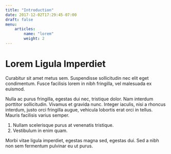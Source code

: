 ```yaml
---
title: "Introduction"
date: 2017-12-02T17:29:45-07:00
draft: false
menu:
    articles:
        name: "lorem"
        weight: 2
---
```


# Lorem Ligula Imperdiet
Curabitur sit amet metus sem.
Suspendisse sollicitudin nec elit eget condimentum. Fusce facilisis lorem in nibh fringilla, vel malesuada ex euismod.

Nulla ac purus fringilla, egestas dui nec, tristique dolor.
Nam interdum porttitor sollicitudin. Vivamus et gravida nunc.
Integer iaculis, nisi a rhoncus interdum, justo orci fringilla augue, vehicula lobortis erat orci in tellus.
Mauris facilisis varius semper.

1.  Nullam scelerisque purus at venenatis tristique.
1.  Vestibulum in enim quam.

Morbi vitae ligula imperdiet, egestas magna sed, egestas dui.
Sed a nibh non sem fermentum pulvinar eu ut purus.